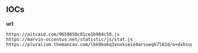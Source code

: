
## IOCs

__url__:

```text
https://aitcaid.com/9659650c81ce1b984c58.js
https://marvin-occentus.net/statistic/js/stat.js
https://pluralism.themancav.com/lbk9ko6q3vnxkieio4arsueqh7l82d/o+dxbsug
```